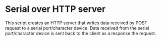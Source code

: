 # Serial over HTTP server
This script creates an HTTP server that writes data received by POST request to a serial port/character device.
Data received from the serial port/character device is sent back to the client as a response the request.